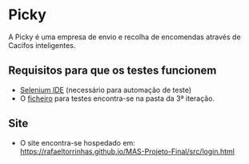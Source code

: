 # Picky 
A Picky é uma empresa de envio e recolha de encomendas através de Cacifos inteligentes.

## Requisitos para que os testes funcionem

- [Selenium IDE](https://www.selenium.dev/selenium-ide/) (necessário para automação de teste)
- O [ficheiro](MASG4P4-2324.side) para testes encontra-se na pasta da 3ª iteração.
## Site

- O site encontra-se hospedado em:
https://rafaeltorrinhas.github.io/MAS-Projeto-Final/src/login.html